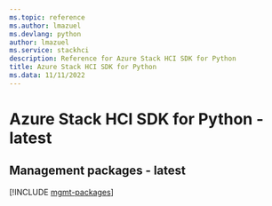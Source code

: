 ```yaml
---
ms.topic: reference
ms.author: lmazuel
ms.devlang: python
author: lmazuel
ms.service: stackhci
description: Reference for Azure Stack HCI SDK for Python
title: Azure Stack HCI SDK for Python
ms.data: 11/11/2022
---
```

# Azure Stack HCI SDK for Python - latest

## Management packages - latest
[!INCLUDE [mgmt-packages](stack-hci-mgmt-index.md)]